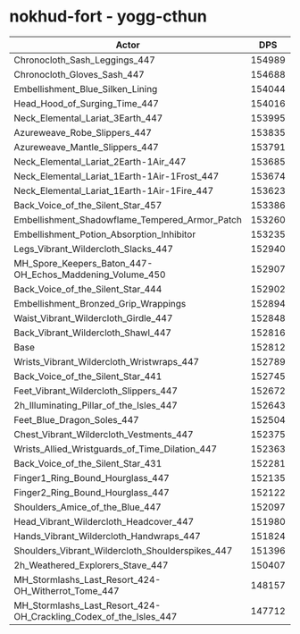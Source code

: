 # nokhud-fort - yogg-cthun
| Actor | DPS | Increase |
|---|:---:|:---:|
|Chronocloth_Sash_Leggings_447|154989|1.42%|
|Chronocloth_Gloves_Sash_447|154688|1.23%|
|Embellishment_Blue_Silken_Lining|154044|0.81%|
|Head_Hood_of_Surging_Time_447|154016|0.79%|
|Neck_Elemental_Lariat_3Earth_447|153995|0.77%|
|Azureweave_Robe_Slippers_447|153835|0.67%|
|Azureweave_Mantle_Slippers_447|153791|0.64%|
|Neck_Elemental_Lariat_2Earth-1Air_447|153685|0.57%|
|Neck_Elemental_Lariat_1Earth-1Air-1Frost_447|153674|0.56%|
|Neck_Elemental_Lariat_1Earth-1Air-1Fire_447|153623|0.53%|
|Back_Voice_of_the_Silent_Star_457|153386|0.38%|
|Embellishment_Shadowflame_Tempered_Armor_Patch|153260|0.29%|
|Embellishment_Potion_Absorption_Inhibitor|153235|0.28%|
|Legs_Vibrant_Wildercloth_Slacks_447|152940|0.08%|
|MH_Spore_Keepers_Baton_447-OH_Echos_Maddening_Volume_450|152907|0.06%|
|Back_Voice_of_the_Silent_Star_444|152902|0.06%|
|Embellishment_Bronzed_Grip_Wrappings|152894|0.05%|
|Waist_Vibrant_Wildercloth_Girdle_447|152848|0.02%|
|Back_Vibrant_Wildercloth_Shawl_447|152816|0.00%|
|Base|152812|0.00%|
|Wrists_Vibrant_Wildercloth_Wristwraps_447|152789|-0.02%|
|Back_Voice_of_the_Silent_Star_441|152745|-0.04%|
|Feet_Vibrant_Wildercloth_Slippers_447|152672|-0.09%|
|2h_Illuminating_Pillar_of_the_Isles_447|152643|-0.11%|
|Feet_Blue_Dragon_Soles_447|152504|-0.20%|
|Chest_Vibrant_Wildercloth_Vestments_447|152375|-0.29%|
|Wrists_Allied_Wristguards_of_Time_Dilation_447|152363|-0.29%|
|Back_Voice_of_the_Silent_Star_431|152281|-0.35%|
|Finger1_Ring_Bound_Hourglass_447|152135|-0.44%|
|Finger2_Ring_Bound_Hourglass_447|152122|-0.45%|
|Shoulders_Amice_of_the_Blue_447|152097|-0.47%|
|Head_Vibrant_Wildercloth_Headcover_447|151980|-0.54%|
|Hands_Vibrant_Wildercloth_Handwraps_447|151824|-0.65%|
|Shoulders_Vibrant_Wildercloth_Shoulderspikes_447|151396|-0.93%|
|2h_Weathered_Explorers_Stave_447|150407|-1.57%|
|MH_Stormlashs_Last_Resort_424-OH_Witherrot_Tome_447|148157|-3.05%|
|MH_Stormlashs_Last_Resort_424-OH_Crackling_Codex_of_the_Isles_447|147712|-3.34%|
